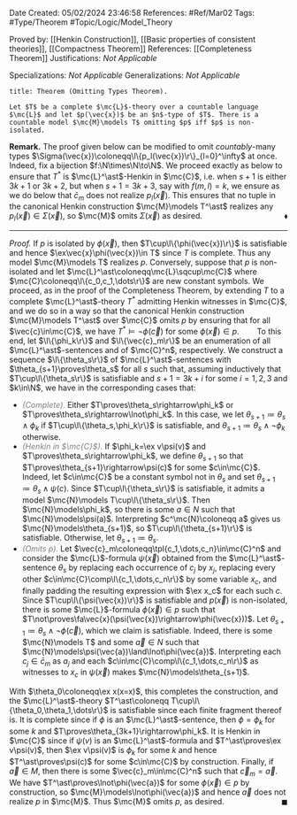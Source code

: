 <div class="topSpace"></div>

Date Created: 05/02/2024 23:46:58
References: #Ref/Mar02
Tags: #Type/Theorem #Topic/Logic/Model_Theory

Proved by: [[Henkin Construction]], [[Basic properties of consistent theories]], [[Compactness Theorem]]
References: [[Completeness Theorem]]
Justifications: <i>Not Applicable</i>

Specializations: <i>Not Applicable</i>
Generalizations: <i>Not Applicable</i>

``` ad-Theorem
title: Theorem (Omitting Types Theorem).

Let $T$ be a complete $\mc{L}$-theory over a countable language $\mc{L}$ and let $p(\vec{x})$ be an $n$-type of $T$. There is a countable model $\mc{M}\models T$ omitting $p$ iff $p$ is non-isolated.

```

<b>Remark.</b> The proof given below can be modified to omit <i>countably</i>-many types $\Sigma(\vec{x})\coloneqq\l\{p_l(\vec{x})\r\}_{l=0}^\infty$ at once. Indeed, fix a bijection $f:\N\times\N\to\N$. We proceed exactly as below to ensure that $T^\ast$ is $\mc{L}^\ast$-Henkin in $\mc{C}$, i.e. when $s+1$ is either $3k+1$ or $3k+2$, but when $s+1=3k+3$, say with $f(m,l)=k$, we ensure as we do below that $\bar{c}_m$ does not realize $p_l(\vec{x})$. This ensures that no tuple in the canonical Henkin construction $\mc{M}\models T^\ast$ realizes any $p_l(\vec{x})\in\Sigma(\vec{x})$, so $\mc{M}$ omits $\Sigma(\vec{x})$ as desired.<span style="float:right;">$\blacklozenge$</span>

---

<i>Proof.</i> If $p$ is isolated by $\phi(\vec{x})$, then $T\cup\l\{\phi(\vec{x})\r\}$ is satisfiable and hence $\ex\vec{x}\phi(\vec{x})\in T$ since $T$ is complete. Thus any model $\mc{M}\models T$ realizes $p$. Conversely, suppose that $p$ is non-isolated and let $\mc{L}^\ast\coloneqq\mc{L}\sqcup\mc{C}$ where $\mc{C}\coloneqq\l\{c_0,c_1,\dots\r\}$ are new constant symbols. We proceed, as in the proof of the Completeness Theorem, by extending $T$ to a complete $\mc{L}^\ast$-theory $T^\ast$ admitting Henkin witnesses in $\mc{C}$, and we do so in a way so that the canonical Henkin construction $\mc{M}\models T^\ast$ over $\mc{C}$ omits $p$ by ensuring that for all $\vec{c}\in\mc{C}$, we have $T^\ast\models\lnot\phi(\vec{c})$ for some $\phi(\vec{x})\in p$.
&emsp;&emsp;To this end, let $\l\{\phi_k\r\}$ and $\l\{\vec{c}_m\r\}$ be an enumeration of all $\mc{L}^\ast$-sentences and of $\mc{C}^n$, respectively. We construct a sequence $\l\{\theta_s\r\}$ of $\mc{L}^\ast$-sentences with $\theta_{s+1}\proves\theta_s$ for all $s$ such that, assuming inductively that $T\cup\l\{\theta_s\r\}$ is satisfiable and $s+1=3k+i$ for some $i=1,2,3$ and $k\in\N$, we have in the corresponding cases that:
* <span style="color:gray"><i>(Complete)</i>.</span> Either $T\proves\theta_s\rightarrow\phi_k$ or $T\proves\theta_s\rightarrow\lnot\phi_k$. In this case, we let $\theta_{s+1}\coloneqq\theta_s\land\phi_k$ if $T\cup\l\{\theta_s,\phi_k\r\}$ is satisfiable, and $\theta_{s+1}\coloneqq\theta_s\land\lnot\phi_k$ otherwise.
* <span style="color:gray"><i>(Henkin in $\mc{C}$)</i>.</span> If $\phi_k=\ex v\psi(v)$ and $T\proves\theta_s\rightarrow\phi_k$, we define $\theta_{s+1}$ so that $T\proves\theta_{s+1}\rightarrow\psi(c)$ for some $c\in\mc{C}$. Indeed, let $c\in\mc{C}$ be a constant symbol not in $\theta_s$ and set $\theta_{s+1}\coloneqq\theta_s\land\psi(c)$. Since $T\cup\l\{\theta_s\r\}$ is satisfiable, it admits a model $\mc{N}\models T\cup\l\{\theta_s\r\}$. Then $\mc{N}\models\phi_k$, so there is some $a\in N$ such that $\mc{N}\models\psi(a)$. Interpreting $c^\mc{N}\coloneqq a$ gives us $\mc{N}\models\theta_{s+1}$, so $T\cup\l\{\theta_{s+1}\r\}$ is satisfiable. Otherwise, let $\theta_{s+1}\coloneqq\theta_s$.
* <span style="color:gray"><i>(Omits $p$)</i>.</span> Let $\vec{c}_m\coloneqq\tpl{c_1,\dots,c_n}\in\mc{C}^n$ and consider the $\mc{L}$-formula $\psi(\vec{x})$ obtained from the $\mc{L}^\ast$-sentence $\theta_s$ by replacing each occurrence of $c_j$ by $x_j$, replacing every other $c\in\mc{C}\comp\l\{c_1,\dots,c_n\r\}$ by some variable $x_c$, and finally padding the resulting expression with $\ex x_c$ for each such $c$. Since $T\cup\l\{\psi(\vec{x})\r\}$ is satisfiable and $p(\vec{x})$ is non-isolated, there is some $\mc{L}$-formula $\phi(\vec{x})\in p$ such that $T\not\proves\fa\vec{x}(\psi(\vec{x})\rightarrow\phi(\vec{x}))$. Let $\theta_{s+1}\coloneqq\theta_s\land\lnot\phi(\vec{c})$, which we claim is satisfiable. Indeed, there is some $\mc{N}\models T$ and some $\vec{a}\in N$ such that $\mc{N}\models\psi(\vec{a})\land\lnot\phi(\vec{a})$. Interpreting each $c_j\in\bar{c}_m$ as $a_j$ and each $c\in\mc{C}\comp\l\{c_1,\dots,c_n\r\}$ as witnesses to $x_c$ in $\psi(\vec{x})$ makes $\mc{N}\models\theta_{s+1}$.

With $\theta_0\coloneqq\ex x(x=x)$, this completes the construction, and the $\mc{L}^\ast$-theory $T^\ast\coloneqq T\cup\l\{\theta_0,\theta_1,\dots\r\}$ is satisfiable since each finite fragment thereof is. It is complete since if $\phi$ is an $\mc{L}^\ast$-sentence, then $\phi=\phi_k$ for some $k$ and $T\proves\theta_{3k+1}\rightarrow\phi_k$. It is Henkin in $\mc{C}$ since if $\psi(v)$ is an $\mc{L}^\ast$-formula and $T^\ast\proves\ex v\psi(v)$, then $\ex v\psi(v)$ is $\phi_k$ for some $k$ and hence $T^\ast\proves\psi(c)$ for some $c\in\mc{C}$ by construction. Finally, if $\vec{a}\in M$, then there is some $\vec{c}_m\in\mc{C}^n$ such that $\vec{c}_m=\vec{a}$. We have $T^\ast\proves\lnot\phi(\vec{a})$ for some $\phi(\vec{x})\in p$ by construction, so $\mc{M}\models\lnot\phi(\vec{a})$ and hence $\vec{a}$ does not realize $p$ in $\mc{M}$. Thus $\mc{M}$ omits $p$, as desired.<span style="float:right;">$\blacksquare$</span>
